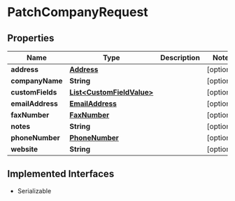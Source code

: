 

# PatchCompanyRequest


## Properties

| Name | Type | Description | Notes |
|------------ | ------------- | ------------- | -------------|
|**address** | [**Address**](Address.md) |  |  [optional] |
|**companyName** | **String** |  |  [optional] |
|**customFields** | [**List&lt;CustomFieldValue&gt;**](CustomFieldValue.md) |  |  [optional] |
|**emailAddress** | [**EmailAddress**](EmailAddress.md) |  |  [optional] |
|**faxNumber** | [**FaxNumber**](FaxNumber.md) |  |  [optional] |
|**notes** | **String** |  |  [optional] |
|**phoneNumber** | [**PhoneNumber**](PhoneNumber.md) |  |  [optional] |
|**website** | **String** |  |  [optional] |


## Implemented Interfaces

* Serializable

